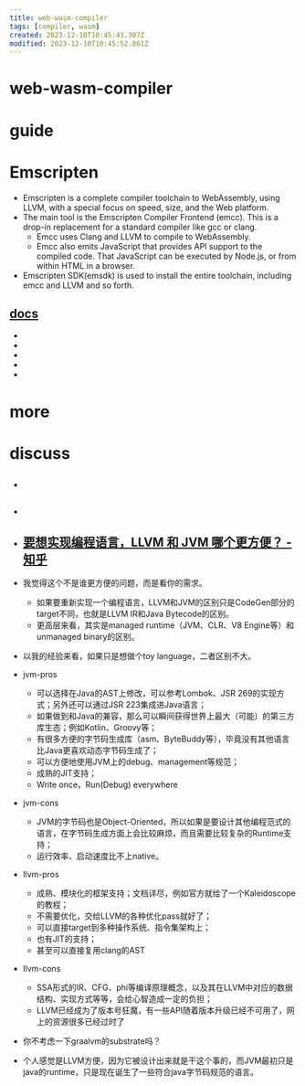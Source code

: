 ```yaml
---
title: web-wasm-compiler
tags: [compiler, wasm]
created: 2023-12-10T10:45:43.307Z
modified: 2023-12-10T10:45:52.861Z
---
```


# web-wasm-compiler

# guide

# Emscripten
- Emscripten is a complete compiler toolchain to WebAssembly, using LLVM, with a special focus on speed, size, and the Web platform.
- The main tool is the Emscripten Compiler Frontend (emcc). This is a drop-in replacement for a standard compiler like gcc or clang.
  - Emcc uses Clang and LLVM to compile to WebAssembly. 
  - Emcc also emits JavaScript that provides API support to the compiled code. That JavaScript can be executed by Node.js, or from within HTML in a browser.
- Emscripten SDK(emsdk)  is used to install the entire toolchain, including emcc and LLVM and so forth.

## [docs](https://emscripten.org/)

- 
- 
- 
- 
- 

# more

# discuss

- ## 

- ## 

- ## [要想实现编程语言，LLVM 和 JVM 哪个更方便？ - 知乎](https://www.zhihu.com/question/429463756)
- 我觉得这个不是谁更方便的问题，而是看你的需求。
  - 如果要重新实现一个编程语言，LLVM和JVM的区别只是CodeGen部分的target不同，也就是LLVM IR和Java Bytecode的区别。
  - 更高层来看，其实是managed runtime（JVM、CLR、V8 Engine等）和unmanaged binary的区别。
- 以我的经验来看，如果只是想做个toy language，二者区别不大。

- jvm-pros
  - 可以选择在Java的AST上修改，可以参考Lombok、JSR 269的实现方式；另外还可以通过JSR 223集成进Java语言；
  - 如果做到和Java的兼容，那么可以瞬间获得世界上最大（可能）的第三方库生态；例如Kotlin、Groovy等；
  - 有很多方便的字节码生成库（asm、ByteBuddy等），毕竟没有其他语言比Java更喜欢动态字节码生成了；
  - 可以方便地使用JVM上的debug、management等规范；
  - 成熟的JIT支持；
  - Write once，Run(Debug) everywhere
- jvm-cons
  - JVM的字节码也是Object-Oriented，所以如果是要设计其他编程范式的语言，在字节码生成方面上会比较麻烦，而且需要比较复杂的Runtime支持；
  - 运行效率、启动速度比不上native。

- llvm-pros
  - 成熟、模块化的框架支持；文档详尽，例如官方就给了一个Kaleidoscope的教程；
  - 不需要优化，交给LLVM的各种优化pass就好了；
  - 可以直接target到多种操作系统、指令集架构上；
  - 也有JIT的支持；
  - 甚至可以直接复用clang的AST
- llvm-cons
  - SSA形式的IR、CFG、phi等编译原理概念，以及其在LLVM中对应的数据结构、实现方式等等，会给心智造成一定的负担；
  - LLVM已经成为了版本号狂魔，有一些API随着版本升级已经不可用了，网上的资源很多已经过时了

- 你不考虑一下graalvm的substrate吗？

- 个人感觉是LLVM方便，因为它被设计出来就是干这个事的，而JVM最初只是java的runtime，只是现在诞生了一些符合java字节码规范的语言。
